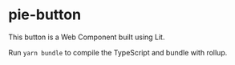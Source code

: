 # pie-button

This button is a Web Component built using Lit.

Run `yarn bundle` to compile the TypeScript and bundle with rollup.
